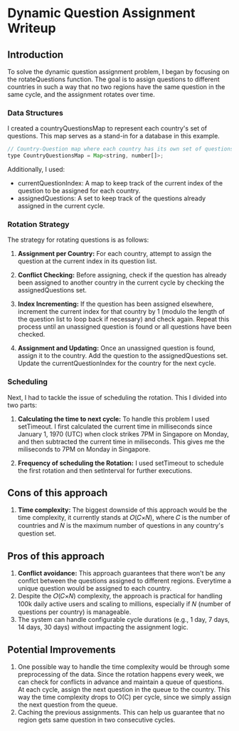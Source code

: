 #  Dynamic Question Assignment Writeup

## Introduction
To solve the dynamic question assignment problem, I began by focusing on the rotateQuestions function. The goal is to assign questions to different countries in such a way that no two regions have the same question in the same cycle, and the assignment rotates over time.

### Data Structures
I created a countryQuestionsMap to represent each country's set of questions. This map serves as a stand-in for a database in this example.

```javascript
// Country-Question map where each country has its own set of questions
type CountryQuestionsMap = Map<string, number[]>;
```

Additionally, I used:

- currentQuestionIndex: A map to keep track of the current index of the question to be assigned for each country.
- assignedQuestions: A set to keep track of the questions already assigned in the current cycle.

### Rotation Strategy
The strategy for rotating questions is as follows:

1. **Assignment per Country:** For each country, attempt to assign the question at the current index in its question list.

2. **Conflict Checking:** Before assigning, check if the question has already been assigned to another country in the current cycle by checking the assignedQuestions set.

3. **Index Incrementing:** If the question has been assigned elsewhere, increment the current index for that country by 1 (modulo the length of the question list to loop back if necessary) and check again. Repeat this process until an unassigned question is found or all questions have been checked.

4. **Assignment and Updating:** Once an unassigned question is found, assign it to the country. Add the question to the assignedQuestions set. Update the currentQuestionIndex for the country for the next cycle.

### Scheduling
Next, I had to tackle the issue of scheduling the rotation. This I divided into two parts:

1. **Calculating the time to next cycle:**
To handle this problem I used setTimeout. I first calculated the current time in milliseconds since January 1, 1970 (UTC) when clock strikes 7PM in Singapore on Monday, and then subtracted the current time in miliseconds. This gives me the miliseconds to 7PM on Monday in Singapore.

2. **Frequency of scheduling the Rotation:**
I used setTimeout to schedule the first rotation and then setInterval for further executions.

## Cons of this approach
1. **Time complexity:** The biggest downside of this approach would be the time complexity, it currently stands at 𝑂(𝐶×𝑁), where 𝐶 is the number of countries and 𝑁 is the maximum number of questions in any country's question set.

## Pros of this approach
1. **Conflict avoidance:** This approach guarantees that there won't be any conflct between the questions assigned to different regions. Everytime a unique question would be assigned to each country.
2. Despite the 𝑂(𝐶×𝑁) complexity, the approach is practical for handling 100k daily active users and scaling to millions, especially if 𝑁 (number of questions per country) is manageable.
3. The system can handle configurable cycle durations (e.g., 1 day, 7 days, 14 days, 30 days) without impacting the assignment logic.

## Potential Improvements
1. One possible way to handle the time complexity would be through some preprocessing of the data. Since the rotation happens every week, we can check for conflicts in advance and maintain a queue of questions. At each cycle, assign the next question in the queue to the country. This way the time complexity drops to O(C) per cycle, since we simply assign the next question from the queue.
2. Caching the previous assignments. This can help us guarantee that no region gets same question in two consecutive cycles.